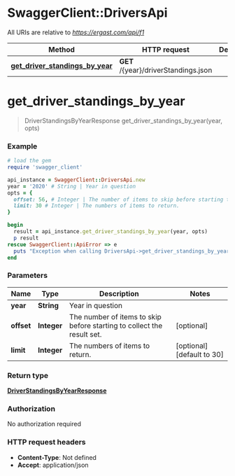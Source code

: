 # SwaggerClient::DriversApi

All URIs are relative to *https://ergast.com/api/f1*

Method | HTTP request | Description
------------- | ------------- | -------------
[**get_driver_standings_by_year**](DriversApi.md#get_driver_standings_by_year) | **GET** /{year}/driverStandings.json | 

# **get_driver_standings_by_year**
> DriverStandingsByYearResponse get_driver_standings_by_year(year, opts)



### Example
```ruby
# load the gem
require 'swagger_client'

api_instance = SwaggerClient::DriversApi.new
year = '2020' # String | Year in question
opts = { 
  offset: 56, # Integer | The number of items to skip before starting to collect the result set.
  limit: 30 # Integer | The numbers of items to return.
}

begin
  result = api_instance.get_driver_standings_by_year(year, opts)
  p result
rescue SwaggerClient::ApiError => e
  puts "Exception when calling DriversApi->get_driver_standings_by_year: #{e}"
end
```

### Parameters

Name | Type | Description  | Notes
------------- | ------------- | ------------- | -------------
 **year** | **String**| Year in question | 
 **offset** | **Integer**| The number of items to skip before starting to collect the result set. | [optional] 
 **limit** | **Integer**| The numbers of items to return. | [optional] [default to 30]

### Return type

[**DriverStandingsByYearResponse**](DriverStandingsByYearResponse.md)

### Authorization

No authorization required

### HTTP request headers

 - **Content-Type**: Not defined
 - **Accept**: application/json



